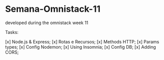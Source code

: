 # Semana-Omnistack-11
 developed during the omnistack week 11 

Tasks:

[x] Node.js & Express;
[x] Rotas e Recursos;
[x] Methods HTTP;
[x] Params types;
[x] Config Nodemon;
[x] Using Insomnia;
[x] Config DB;
[x] Adding CORS;
